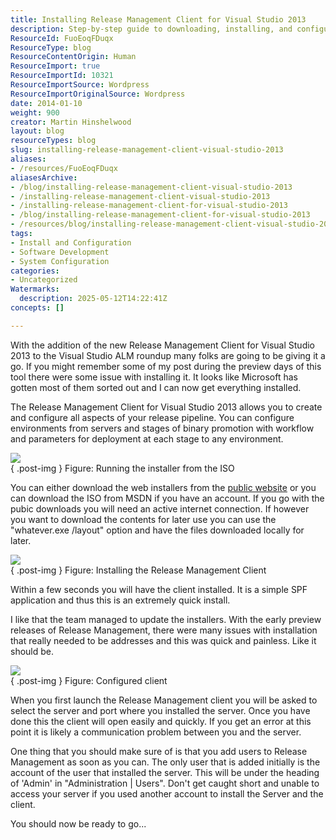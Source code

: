 ```yaml
---
title: Installing Release Management Client for Visual Studio 2013
description: Step-by-step guide to downloading, installing, and configuring the Release Management Client for Visual Studio 2013, including setup tips and troubleshooting advice.
ResourceId: FuoEoqFDuqx
ResourceType: blog
ResourceContentOrigin: Human
ResourceImport: true
ResourceImportId: 10321
ResourceImportSource: Wordpress
ResourceImportOriginalSource: Wordpress
date: 2014-01-10
weight: 900
creator: Martin Hinshelwood
layout: blog
resourceTypes: blog
slug: installing-release-management-client-visual-studio-2013
aliases:
- /resources/FuoEoqFDuqx
aliasesArchive:
- /blog/installing-release-management-client-visual-studio-2013
- /installing-release-management-client-visual-studio-2013
- /installing-release-management-client-for-visual-studio-2013
- /blog/installing-release-management-client-for-visual-studio-2013
- /resources/blog/installing-release-management-client-visual-studio-2013
tags:
- Install and Configuration
- Software Development
- System Configuration
categories:
- Uncategorized
Watermarks:
  description: 2025-05-12T14:22:41Z
concepts: []

---
```

With the addition of the new Release Management Client for Visual Studio 2013 to the Visual Studio ALM roundup many folks are going to be giving it a go. If you might remember some of my post during the preview days of this tool there were some issue with installing it. It looks like Microsoft has gotten most of them sorted out and I can now get everything installed.

The Release Management Client for Visual Studio 2013 allows you to create and configure all aspects of your release pipeline. You can configure environments from servers and stages of binary promotion with workflow and parameters for deployment at each stage to any environment.

![](images/011014_1034_READYInstal1-1-1.png)  
{ .post-img }
Figure: Running the installer from the ISO

You can either download the web installers from the [public website](http://www.visualstudio.com/en-us/downloads) or you can download the ISO from MSDN if you have an account. If you go with the pubic downloads you will need an active internet connection. If however you want to download the contents for later use you can use the "whatever.exe /layout" option and have the files downloaded locally for later.

![](images/011014_1034_READYInstal2-2-2.png)  
{ .post-img }
Figure: Installing the Release Management Client

Within a few seconds you will have the client installed. It is a simple SPF application and thus this is an extremely quick install.

I like that the team managed to update the installers. With the early preview releases of Release Management, there were many issues with installation that really needed to be addresses and this was quick and painless. Like it should be.

![](images/011014_1034_READYInstal3-3-3.png)  
{ .post-img }
Figure: Configured client

When you first launch the Release Management client you will be asked to select the server and port where you installed the server. Once you have done this the client will open easily and quickly. If you get an error at this point it is likely a communication problem between you and the server.

One thing that you should make sure of is that you add users to Release Management as soon as you can. The only user that is added initially is the account of the user that installed the server. This will be under the heading of 'Admin' in "Administration | Users". Don't get caught short and unable to access your server if you used another account to install the Server and the client.

You should now be ready to go...
